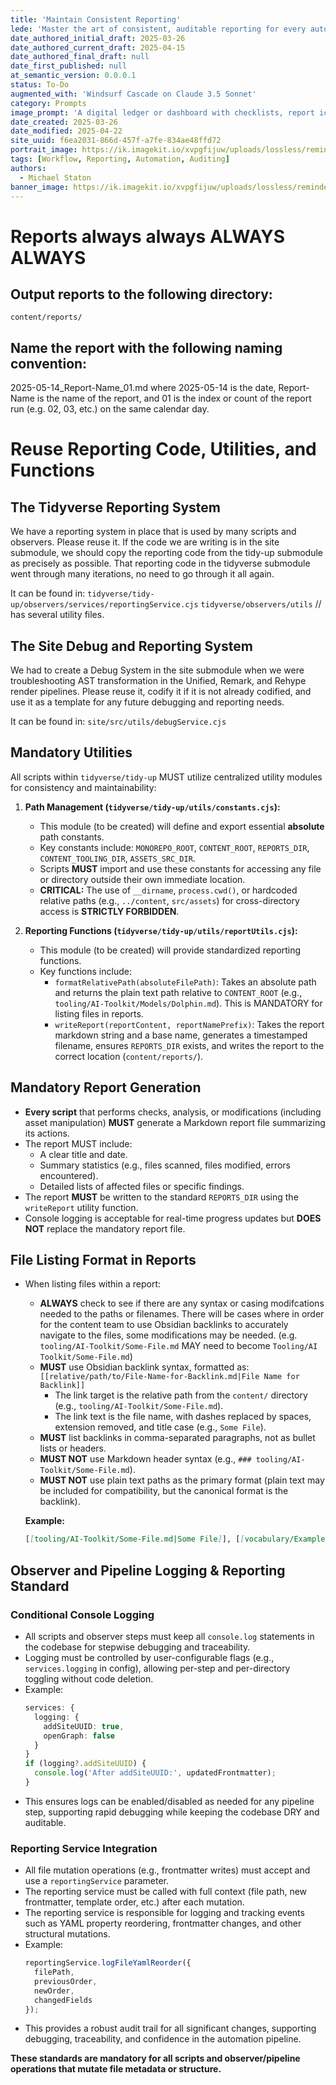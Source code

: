 ```yaml
---
title: 'Maintain Consistent Reporting'
lede: 'Master the art of consistent, auditable reporting for every automation, script, and observer in your content pipeline.'
date_authored_initial_draft: 2025-03-26
date_authored_current_draft: 2025-04-15
date_authored_final_draft: null
date_first_published: null
at_semantic_version: 0.0.0.1
status: To-Do
augmented_with: 'Windsurf Cascade on Claude 3.5 Sonnet'
category: Prompts
image_prompt: 'A digital ledger or dashboard with checklists, report icons, and YAML files, all connected by glowing audit trails and summary statistics.'
date_created: 2025-03-26
date_modified: 2025-04-22
site_uuid: f6ea2031-866d-457f-a7fe-834ae48ffd72
portrait_image: https://ik.imagekit.io/xvpgfijuw/uploads/lossless/reminders/2025-05-05_portrait_image_Maintain-Consistent-Reporting_d8fef918-51c9-4f0e-8779-0f891e3f422b__E4BgF2-2.webp
tags: [Workflow, Reporting, Automation, Auditing]
authors:
  - Michael Staton
banner_image: https://ik.imagekit.io/xvpgfijuw/uploads/lossless/reminders/2025-05-05_banner_image_Maintain-Consistent-Reporting_afa93299-0928-4f0d-b7a1-a6da6737da7a_ml6m7rcNa.webp
---
```

# Reports always always ALWAYS ALWAYS 

## Output reports to the following directory:
`content/reports/`

## Name the report with the following naming convention:
2025-05-14_Report-Name_01.md where 2025-05-14 is the date, Report-Name is the name of the report, and 01 is the index or count of the report run (e.g. 02, 03, etc.) on the same calendar day. 

# Reuse Reporting Code, Utilities, and Functions

## The Tidyverse Reporting System
We have a reporting system in place that is used by many scripts and observers. Please reuse it. If the code we are writing is in the site submodule, we should copy the reporting code from the tidy-up submodule as precisely as possible. That reporting code in the tidyverse submodule went through many iterations, no need to go through it all again.

It can be found in:
`tidyverse/tidy-up/observers/services/reportingService.cjs`
`tidyverse/observers/utils` // has several utility files.

## The Site Debug and Reporting System
We had to create a Debug System in the site submodule when we were troubleshooting AST transformation in the Unified, Remark, and Rehype render pipelines. Please reuse it, codify it if it is not already codified, and use it as a template for any future debugging and reporting needs.

It can be found in:
`site/src/utils/debugService.cjs`




## Mandatory Utilities

All scripts within `tidyverse/tidy-up` MUST utilize centralized utility modules for consistency and maintainability:

1.  **Path Management (`tidyverse/tidy-up/utils/constants.cjs`):**
    *   This module (to be created) will define and export essential **absolute** path constants.
    *   Key constants include: `MONOREPO_ROOT`, `CONTENT_ROOT`, `REPORTS_DIR`, `CONTENT_TOOLING_DIR`, `ASSETS_SRC_DIR`.
    *   Scripts **MUST** import and use these constants for accessing any file or directory outside their own immediate location.
    *   **CRITICAL:** The use of `__dirname`, `process.cwd()`, or hardcoded relative paths (e.g., `../content`, `src/assets`) for cross-directory access is **STRICTLY FORBIDDEN**.

2.  **Reporting Functions (`tidyverse/tidy-up/utils/reportUtils.cjs`):**
    *   This module (to be created) will provide standardized reporting functions.
    *   Key functions include:
        *   `formatRelativePath(absoluteFilePath)`: Takes an absolute path and returns the plain text path relative to `CONTENT_ROOT` (e.g., `tooling/AI-Toolkit/Models/Dolphin.md`). This is MANDATORY for listing files in reports.
        *   `writeReport(reportContent, reportNamePrefix)`: Takes the report markdown string and a base name, generates a timestamped filename, ensures `REPORTS_DIR` exists, and writes the report to the correct location (`content/reports/`).

## Mandatory Report Generation

*   **Every script** that performs checks, analysis, or modifications (including asset manipulation) **MUST** generate a Markdown report file summarizing its actions.
*   The report MUST include:
    *   A clear title and date.
    *   Summary statistics (e.g., files scanned, files modified, errors encountered).
    *   Detailed lists of affected files or specific findings.
*   The report **MUST** be written to the standard `REPORTS_DIR` using the `writeReport` utility function.
*   Console logging is acceptable for real-time progress updates but **DOES NOT** replace the mandatory report file.

## File Listing Format in Reports

*   When listing files within a report:
    * **ALWAYS** check to see if there are any syntax or casing modifcations needed to the paths or filenames.  There will be cases where in order for the content team to use Obsidian backlinks to accurately navigate to the files, some modifications may be needed. (e.g. `tooling/AI-Toolkit/Some-File.md` MAY need to become `Tooling/AI Toolkit/Some-File.md`)
    *   **MUST** use Obsidian backlink syntax, formatted as:
        `[[relative/path/to/File-Name-for-Backlink.md|File Name for Backlink]]`
        - The link target is the relative path from the `content/` directory (e.g., `tooling/AI-Toolkit/Some-File.md`).
        - The link text is the file name, with dashes replaced by spaces, extension removed, and title case (e.g., `Some File`).
    *   **MUST** list backlinks in comma-separated paragraphs, not as bullet lists or headers.
    *   **MUST NOT** use Markdown header syntax (e.g., `### tooling/AI-Toolkit/Some-File.md`).
    *   **MUST NOT** use plain text paths as the primary format (plain text may be included for compatibility, but the canonical format is the backlink).

    **Example:**
    ```markdown
    [[tooling/AI-Toolkit/Some-File.md|Some File]], [[vocabulary/Example-File.md|Example File]], [[tooling/Another-Example.md|Another Example]]
    ```

## Observer and Pipeline Logging & Reporting Standard

### Conditional Console Logging
- All scripts and observer steps must keep all `console.log` statements in the codebase for stepwise debugging and traceability.
- Logging must be controlled by user-configurable flags (e.g., `services.logging` in config), allowing per-step and per-directory toggling without code deletion.
- Example:
  ```typescript
  services: {
    logging: {
      addSiteUUID: true,
      openGraph: false
    }
  }
  if (logging?.addSiteUUID) {
    console.log('After addSiteUUID:', updatedFrontmatter);
  }
  ```
- This ensures logs can be enabled/disabled as needed for any pipeline step, supporting rapid debugging while keeping the codebase DRY and auditable.

### Reporting Service Integration
- All file mutation operations (e.g., frontmatter writes) must accept and use a `reportingService` parameter.
- The reporting service must be called with full context (file path, new frontmatter, template order, etc.) after each mutation.
- The reporting service is responsible for logging and tracking events such as YAML property reordering, frontmatter changes, and other structural mutations.
- Example:
  ```typescript
  reportingService.logFileYamlReorder({
    filePath,
    previousOrder,
    newOrder,
    changedFields
  });
  ```
- This provides a robust audit trail for all significant changes, supporting debugging, traceability, and confidence in the automation pipeline.

**These standards are mandatory for all scripts and observer/pipeline operations that mutate file metadata or structure.**